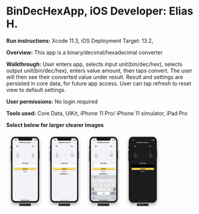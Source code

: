 # BinDecHexApp, iOS Developer: Elias H.

**Run instructions:**
Xcode 11.3, iOS Deployment Target: 13.2, 

**Overview:**
This app is a binary/decimal/hexadecimal converter

**Walkthrough:**
User enters app, selects input unit(bin/dec/hex), selects output unit(bin/dec/hex), enters value amount, then taps convert. The user will then see their converted value under result. Result and settings are persisted in core data, for future app access. User can tap refresh to reset view to default settings.

**User permissions:**
No login required

**Tools used:**
Core Data, UIKit, iPhone 11 Pro/ iPhone 11 simulator, iPad Pro

**Select below for larger clearer images**

<p float="left">
<img src = "Images/ScreenShot1.png" width="100" height="200">
<img src = "Images/ScreenShot2.png" width="100" height="200">
<img src = "Images/ScreenShot3.png" width="100" height="200">
<img src = "Images/ScreenShot4.png" width="100" height="200">

</p>
